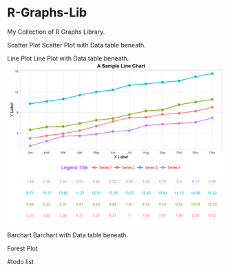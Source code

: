 # R-Graphs-Lib

My Collection of R Graphs Library.

Scatter Plot
Scatter Plot with Data table beneath.

Line Plot
Line Plot with Data table beneath.
![Line Plot with Data table](./linechart.png)

Barchart
Barchart with Data table beneath.

Forest Plot

#todo list
